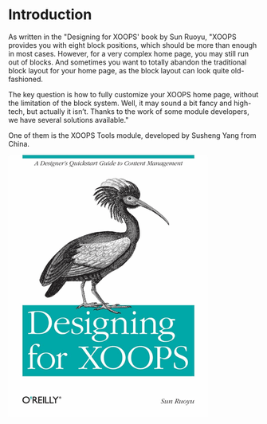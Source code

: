 # Introduction

As written in the "Designing for XOOPS'  book by Sun Ruoyu, "XOOPS provides you with eight block positions, which should be more than enough in most cases. However, for a very complex home page, you may still run out of blocks. And sometimes you want to totally abandon the traditional block layout for your home page, as the block layout can look quite old-fashioned.

The key question is how to fully customize your XOOPS home page, without the limitation of the block system. Well, it may sound a bit fancy and high-tech, but actually it isn’t. Thanks to the work of some module developers, we have several solutions available." 

One of them is the XOOPS Tools module, developed by Susheng Yang from China. 

![](/en/assets/bookCover.jpg)
